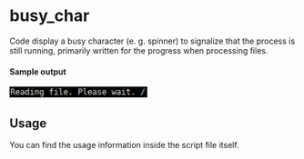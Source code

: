 # busy_char

Code display a busy character (e. g. spinner) to signalize that the process is still running, primarily written for the progress when processing files.

#### Sample output

<img src="https://raw.githubusercontent.com/urbanware-org/snippets/master/bash/busy_char/busy_char.gif" alt="Busy char sample output" width="48%">

## Usage

You can find the usage information inside the script file itself.
